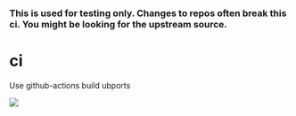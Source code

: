 ### This is used for testing only. Changes to repos often break this ci. You might be looking for the upstream source.

# ci
Use github-actions build ubports

![](https://github.com/ut-on-garlic/ubports-ci/workflows/Build%20System%20Image%20for%20Ubports/badge.svg)
